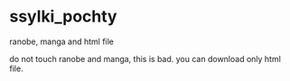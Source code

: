 # ssylki_pochty
ranobe, manga and html file

do not touch ranobe and manga, this is bad. you can download only html file.
